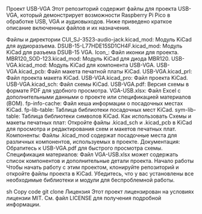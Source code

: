 Проект USB-VGA
Этот репозиторий содержит файлы для проекта USB-VGA, который демонстрирует возможности Raspberry Pi Pico в обработке USB, VGA и аудиовыходов. Ниже приведено краткое описание включенных файлов и их назначения.

Файлы и директории
CUI_SJ-3523-audio-jack.kicad_mod: Модуль KiCad для аудиоразъема.
DSUB-15-L77HDE15SD1CH4F.kicad_mod: Модуль KiCad для разъема DSUB-15 VGA.
Icon_: Файл иконки для проекта.
MBR120_SOD-123.kicad_mod: Модуль KiCad для диода MBR120.
USB-VGA.kicad_mod: Модуль KiCad для компонента USB-VGA.
USB-VGA.kicad_pcb: Файл макета печатной платы KiCad.
USB-VGA.kicad_prl: Файл проекта макета KiCad.
USB-VGA.kicad_pro: Файл проекта KiCad.
USB-VGA.kicad_sch: Файл схемы KiCad.
USB-VGA.pdf: Версия схемы в формате PDF для удобного просмотра.
VGA-USB.xlsx: Файл Excel с дополнительными данными о проекте или спецификацией материалов (BOM).
fp-info-cache: Файл кеша информации о посадочных местах KiCad.
fp-lib-table: Таблица библиотеки посадочных мест KiCad.
sym-lib-table: Таблица библиотеки символов KiCad.
Как использовать
Схемы и макеты печатных плат: Откройте файлы .kicad_sch и .kicad_pcb в KiCad для просмотра и редактирования схем и макетов печатных плат.
Компоненты: Файлы .kicad_mod содержат посадочные места для различных компонентов, используемых в проекте.
Документация: Обратитесь к USB-VGA.pdf для быстрого просмотра схемы.
Спецификация материалов: Файл VGA-USB.xlsx может содержать список компонентов и дополнительные детали проекта.
Начало работы
Чтобы начать работу с этим проектом, клонируйте репозиторий и откройте файлы проекта в KiCad. Убедитесь, что у вас установлены все необходимые библиотеки и модули для беспроблемной работы.

sh
Copy code
git clone <repository-url>
Лицензия
Этот проект лицензирован на условиях лицензии MIT. См. файл LICENSE для получения подробной информации.
